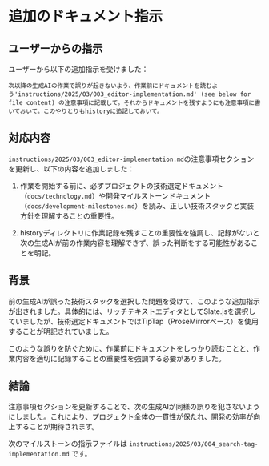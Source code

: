# 追加のドキュメント指示

## ユーザーからの指示

ユーザーから以下の追加指示を受けました：

```
次以降の生成AIの作業で誤りが起きないよう、作業前にドキュメントを読むよう'instructions/2025/03/003_editor-implementation.md' (see below for file content) の注意事項に記載して。それからドキュメントを残すようにも注意事項に書いておいて。このやりとりもhistoryに追記しておいて。
```

## 対応内容

`instructions/2025/03/003_editor-implementation.md`の注意事項セクションを更新し、以下の内容を追加しました：

1. 作業を開始する前に、必ずプロジェクトの技術選定ドキュメント（`docs/technology.md`）や開発マイルストーンドキュメント（`docs/development-milestones.md`）を読み、正しい技術スタックと実装方針を理解することの重要性。

2. historyディレクトリに作業記録を残すことの重要性を強調し、記録がないと次の生成AIが前の作業内容を理解できず、誤った判断をする可能性があることを明記。

## 背景

前の生成AIが誤った技術スタックを選択した問題を受けて、このような追加指示が出されました。具体的には、リッチテキストエディタとしてSlate.jsを選択していましたが、技術選定ドキュメントではTipTap（ProseMirrorベース）を使用することが明記されていました。

このような誤りを防ぐために、作業前にドキュメントをしっかり読むことと、作業内容を適切に記録することの重要性を強調する必要がありました。

## 結論

注意事項セクションを更新することで、次の生成AIが同様の誤りを犯さないようにしました。これにより、プロジェクト全体の一貫性が保たれ、開発の効率が向上することが期待されます。

次のマイルストーンの指示ファイルは `instructions/2025/03/004_search-tag-implementation.md` です。
